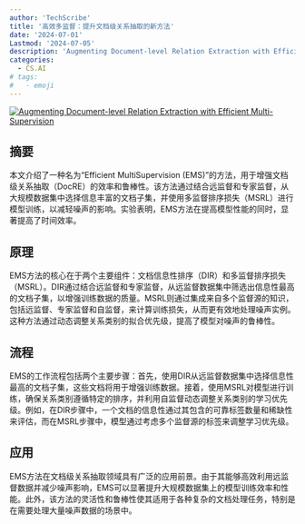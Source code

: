```yaml
---
author: 'TechScribe'
title: '高效多监督：提升文档级关系抽取的新方法'
date: '2024-07-01'
Lastmod: '2024-07-05'
description: 'Augmenting Document-level Relation Extraction with Efficient Multi-Supervision'
categories:
  - CS.AI
# tags:
#   - emoji
---
```


[![Augmenting Document-level Relation Extraction with Efficient Multi-Supervision](https://arxiv-research-1301205113.cos.ap-guangzhou.myqcloud.com/images/2407.01026v1.pdf_0.jpg)](https://arxiv.org/abs/2407.01026v1)

## 摘要

本文介绍了一种名为“Efficient MultiSupervision (EMS)”的方法，用于增强文档级关系抽取（DocRE）的效率和鲁棒性。该方法通过结合远监督和专家监督，从大规模数据集中选择信息丰富的文档子集，并使用多监督排序损失（MSRL）进行模型训练，以减轻噪声的影响。实验表明，EMS方法在提高模型性能的同时，显著提高了时间效率。<!--more-->

## 原理

EMS方法的核心在于两个主要组件：文档信息性排序（DIR）和多监督排序损失（MSRL）。DIR通过结合远监督和专家监督，从远监督数据集中筛选出信息性最高的文档子集，以增强训练数据的质量。MSRL则通过集成来自多个监督源的知识，包括远监督、专家监督和自监督，来计算训练损失，从而更有效地处理噪声实例。这种方法通过动态调整关系类别的拟合优先级，提高了模型对噪声的鲁棒性。

## 流程

EMS的工作流程包括两个主要步骤：首先，使用DIR从远监督数据集中选择信息性最高的文档子集，这些文档将用于增强训练数据。接着，使用MSRL对模型进行训练，确保关系类别遵循特定的排序，并利用自监督动态调整关系类别的学习优先级。例如，在DIR步骤中，一个文档的信息性通过其包含的可靠标签数量和稀缺性来评估，而在MSRL步骤中，模型通过考虑多个监督源的标签来调整学习优先级。

## 应用

EMS方法在文档级关系抽取领域具有广泛的应用前景。由于其能够高效利用远监督数据并减少噪声影响，EMS可以显著提升大规模数据集上的模型训练效率和性能。此外，该方法的灵活性和鲁棒性使其适用于各种复杂的文档处理任务，特别是在需要处理大量噪声数据的场景中。